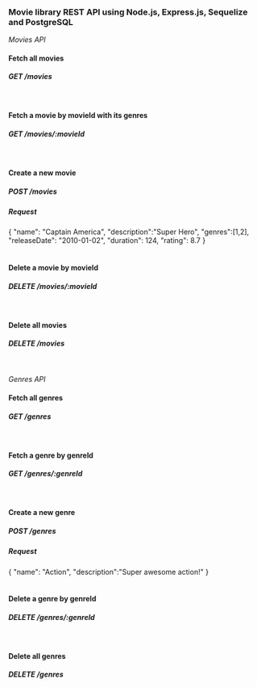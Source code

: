 ### Movie library REST API using Node.js, Express.js, Sequelize and PostgreSQL

*Movies API*
#### Fetch all movies
##### GET /movies
<br/>

#### Fetch a movie by movieId with its genres
##### GET /movies/:movieId
<br/>

#### Create a new movie
##### POST /movies
##### Request
{
	"name": "Captain America",
	"description":"Super Hero",
	"genres":[1,2],
	"releaseDate": "2010-01-02",
	"duration": 124,
	"rating": 8.7
}
<br/>
<br/>

#### Delete a movie by movieId
##### DELETE /movies/:movieId
<br/>

#### Delete all movies
##### DELETE /movies
<br/>

*Genres API*
#### Fetch all genres
##### GET /genres
<br/>

#### Fetch a genre by genreId
##### GET /genres/:genreId
<br/>

#### Create a new genre
##### POST /genres
##### Request
{
	"name": "Action",
	"description":"Super awesome action!"
}
<br/>
<br/>

#### Delete a genre by genreId
##### DELETE /genres/:genreId
<br/>

#### Delete all genres
##### DELETE /genres